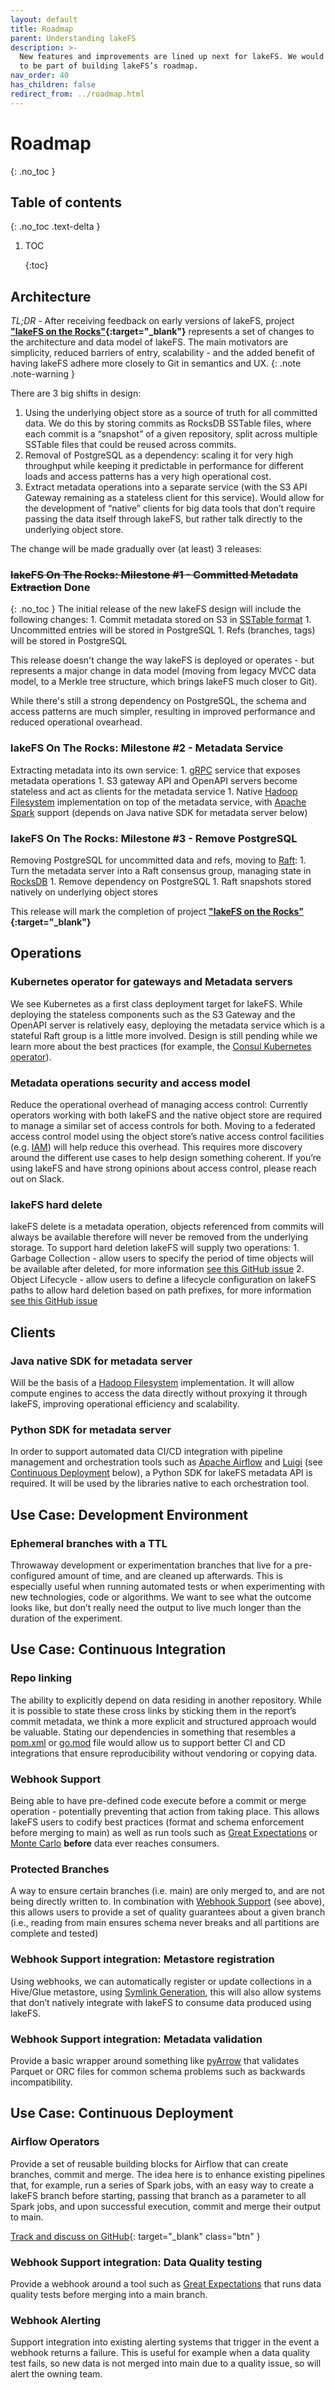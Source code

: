 ```yaml
---
layout: default
title: Roadmap
parent: Understanding lakeFS
description: >-
  New features and improvements are lined up next for lakeFS. We would love you
  to be part of building lakeFS’s roadmap.
nav_order: 40
has_children: false
redirect_from: ../roadmap.html
---
```


# Roadmap

{: .no\_toc }

## Table of contents

{: .no\_toc .text-delta }

1. TOC

   {:toc}

## Architecture

_TL;DR_ - After receiving feedback on early versions of lakeFS, project [**"lakeFS on the Rocks"**](https://docs.google.com/document/d/1jzD7-jun-tdU5BGapmnMBe9ovSzBvTNjXCcVztV07A4/edit?usp=sharing)**{:target="\_blank"}** represents a set of changes to the architecture and data model of lakeFS. The main motivators are simplicity, reduced barriers of entry, scalability - and the added benefit of having lakeFS adhere more closely to Git in semantics and UX. {: .note .note-warning }

There are 3 big shifts in design:

1. Using the underlying object store as a source of truth for all committed data. We do this by storing commits as RocksDB SSTable files, where each commit is a “snapshot” of a given repository, split across multiple SSTable files that could be reused across commits.
2. Removal of PostgreSQL as a dependency: scaling it for very high throughput while keeping it predictable in performance for different loads and access patterns has a very high operational cost.
3. Extract metadata operations into a separate service \(with the S3 API Gateway remaining as a stateless client for this service\). Would allow for the development of “native” clients for big data tools that don’t require passing the data itself through lakeFS, but rather talk directly to the underlying object store.

The change will be made gradually over \(at least\) 3 releases:

### ~~lakeFS On The Rocks: Milestone \#1 - Committed Metadata Extraction~~ Done

{: .no\_toc } The initial release of the new lakeFS design will include the following changes: 1. Commit metadata stored on S3 in [SSTable format](https://blog.lowentropy.info/topics/deep-into-rocksdb/sstable-format-blockbased) 1. Uncommitted entries will be stored in PostgreSQL 1. Refs \(branches, tags\) will be stored in PostgreSQL

This release doesn't change the way lakeFS is deployed or operates - but represents a major change in data model \(moving from legacy MVCC data model, to a Merkle tree structure, which brings lakeFS much closer to Git\).

While there's still a strong dependency on PostgreSQL, the schema and access patterns are much simpler, resulting in improved performance and reduced operational ovearhead.

### lakeFS On The Rocks: Milestone \#2  - Metadata Service

Extracting metadata into its own service: 1. [gRPC](https://grpc.io/) service that exposes metadata operations 1. S3 gateway API and OpenAPI servers become stateless and act as clients for the metadata service 1. Native [Hadoop Filesystem](http://hadoop.apache.org/docs/stable/api/org/apache/hadoop/fs/FileSystem.html) implementation on top of the metadata service, with [Apache Spark](https://spark.apache.org/) support \(depends on Java native SDK for metadata server below\)

### lakeFS On The Rocks: Milestone \#3 - Remove PostgreSQL

Removing PostgreSQL for uncommitted data and refs, moving to [Raft](https://raft.github.io/): 1. Turn the metadata server into a Raft consensus group, managing state in [RocksDB](https://rocksdb.org/) 1. Remove dependency on PostgreSQL 1. Raft snapshots stored natively on underlying object stores

This release will mark the completion of project [**"lakeFS on the Rocks"**](https://docs.google.com/document/d/1jzD7-jun-tdU5BGapmnMBe9ovSzBvTNjXCcVztV07A4/edit?usp=sharing)**{:target="\_blank"}**

## Operations

### Kubernetes operator for gateways and Metadata servers

We see Kubernetes as a first class deployment target for lakeFS. While deploying the stateless components such as the S3 Gateway and the OpenAPI server is relatively easy, deploying the metadata service which is a stateful Raft group is a little more involved. Design is still pending while we learn more about the best practices \(for example, the [Consul Kubernetes operator](https://www.consul.io/docs/k8s/installation/install#architecture)\).

### Metadata operations security and access model

Reduce the operational overhead of managing access control: Currently operators working with both lakeFS and the native object store are required to manage a similar set of access controls for both. Moving to a federated access control model using the object store’s native access control facilities \(e.g. [IAM](https://aws.amazon.com/iam/)\) will help reduce this overhead. This requires more discovery around the different use cases to help design something coherent. If you’re using lakeFS and have strong opinions about access control, please reach out on Slack.

### lakeFS hard delete

lakeFS delete is a metadata operation, objects referenced from commits will always be available therefore will never be removed from the underlying storage. To support hard deletion lakeFS will supply two operations: 1. Garbage Collection - allow users to specify the period of time objects will be available after deleted, for more information [see this GitHub issue](https://github.com/treeverse/lakeFS/issues/1932) 2. Object Lifecycle - allow users to define a lifecycle configuration on lakeFS paths to allow hard deletion based on path prefixes, for more information [see this GitHub issue](https://github.com/treeverse/lakeFS/issues/1566)

## Clients

### Java native SDK for metadata server

Will be the basis of a [Hadoop Filesystem](http://hadoop.apache.org/docs/stable/api/org/apache/hadoop/fs/FileSystem.html) implementation. It will allow compute engines to access the data directly without proxying it through lakeFS, improving operational efficiency and scalability.

### Python SDK for metadata server

In order to support automated data CI/CD integration with pipeline management and orchestration tools such as [Apache Airflow](https://airflow.apache.org/) and [Luigi](https://luigi.readthedocs.io/en/stable/) \(see [Continuous Deployment](roadmap.md#use-case-continuous-deployment) below\), a Python SDK for lakeFS metadata API is required. It will be used by the libraries native to each orchestration tool.

## Use Case: Development Environment

### Ephemeral branches with a TTL

Throwaway development or experimentation branches that live for a pre-configured amount of time, and are cleaned up afterwards. This is especially useful when running automated tests or when experimenting with new technologies, code or algorithms. We want to see what the outcome looks like, but don’t really need the output to live much longer than the duration of the experiment.

## Use Case: Continuous Integration

### Repo linking

The ability to explicitly depend on data residing in another repository. While it is possible to state these cross links by sticking them in the report’s commit metadata, we think a more explicit and structured approach would be valuable. Stating our dependencies in something that resembles a [pom.xml](https://maven.apache.org/guides/introduction/introduction-to-the-pom.html#:~:text=A%20Project%20Object%20Model%20or,default%20values%20for%20most%20projects.) or [go.mod](https://github.com/golang/go/wiki/Modules#gomod) file would allow us to support better CI and CD integrations that ensure reproducibility without vendoring or copying data.

### Webhook Support

Being able to have pre-defined code execute before a commit or merge operation - potentially preventing that action from taking place. This allows lakeFS users to codify best practices \(format and schema enforcement before merging to main\) as well as run tools such as [Great Expectations](https://greatexpectations.io/) or [Monte Carlo](https://www.montecarlodata.com/) **before** data ever reaches consumers.

### Protected Branches

A way to ensure certain branches \(i.e. main\) are only merged to, and are not being directly written to. In combination with [Webhook Support](roadmap.md#webhook-support) \(see above\), this allows users to provide a set of quality guarantees about a given branch \(i.e., reading from main ensures schema never breaks and all partitions are complete and tested\)

### Webhook Support integration: Metastore registration

Using webhooks, we can automatically register or update collections in a Hive/Glue metastore, using [Symlink Generation](https://github.com/treeverse/lakeFS/tree/b7c8b3f4ad69e73a5dc68d3168ee38f65fa57f15/docs/integrations/glue_hive_metastore.md#create-symlink), this will also allow systems that don’t natively integrate with lakeFS to consume data produced using lakeFS.

### Webhook Support integration: Metadata validation

Provide a basic wrapper around something like [pyArrow](https://pypi.org/project/pyarrow/) that validates Parquet or ORC files for common schema problems such as backwards incompatibility.

## Use Case: Continuous Deployment

### Airflow Operators

Provide a set of reusable building blocks for Airflow that can create branches, commit and merge. The idea here is to enhance existing pipelines that, for example, run a series of Spark jobs, with an easy way to create a lakeFS branch before starting, passing that branch as a parameter to all Spark jobs, and upon successful execution, commit and merge their output to main.

[Track and discuss on GitHub](https://github.com/treeverse/lakeFS/issues/1771){: target="\_blank" class="btn" }

### Webhook Support integration: Data Quality testing

Provide a webhook around a tool such as [Great Expectations](https://greatexpectations.io/) that runs data quality tests before merging into a main branch.

### Webhook Alerting

Support integration into existing alerting systems that trigger in the event a webhook returns a failure. This is useful for example when a data quality test fails, so new data is not merged into main due to a quality issue, so will alert the owning team.

